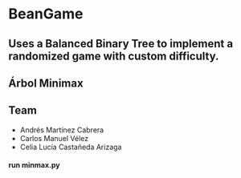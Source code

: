 # BeanGame
## Uses a Balanced Binary Tree to implement a randomized game with custom difficulty.

## Árbol Minimax
## Team

- Andrés Martínez Cabrera
- Carlos Manuel Vélez
- Celia Lucía Castañeda Arizaga

#### run minmax.py
